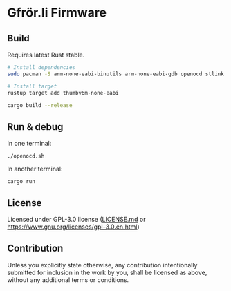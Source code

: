 # Gfrör.li Firmware


## Build

Requires latest Rust stable.

```Bash
# Install dependencies
sudo pacman -S arm-none-eabi-binutils arm-none-eabi-gdb openocd stlink

# Install target
rustup target add thumbv6m-none-eabi

cargo build --release
```


## Run & debug

In one terminal:

    ./openocd.sh

In another terminal:

    cargo run


## License

Licensed under GPL-3.0 license ([LICENSE.md](LICENSE.md) or
https://www.gnu.org/licenses/gpl-3.0.en.html)

## Contribution

Unless you explicitly state otherwise, any contribution intentionally submitted
for inclusion in the work by you, shall be licensed as above, without any
additional terms or conditions.
